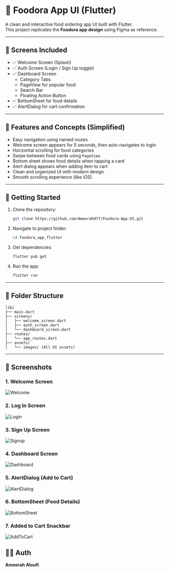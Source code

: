 # 🍔 Foodora App UI (Flutter)

A clean and interactive food ordering app UI built with Flutter.  
This project replicates the **Foodora app design** using Figma as reference.

---

## 📱 Screens Included

- ✅ Welcome Screen (Splash)
- ✅ Auth Screen (Login / Sign Up toggle)
- ✅ Dashboard Screen
  - Category Tabs
  - PageView for popular food
  - Search Bar
  - Floating Action Button
- ✅ BottomSheet for food details
- ✅ AlertDialog for cart confirmation

---

## 🔧 Features and Concepts (Simplified)

- Easy navigation using named routes  
- Welcome screen appears for 5 seconds, then auto-navigates to login  
- Horizontal scrolling for food categories  
- Swipe between food cards using `PageView`  
- Bottom sheet shows food details when tapping a card  
- Alert dialog appears when adding item to cart  
- Clean and organized UI with modern design  
- Smooth scrolling experience (like iOS)

---

## 🔧 Getting Started

1. Clone the repository:
   ```bash
   git clone https://github.com/Ameerah077/Foodora-App-UI.git
   ```
2. Navigate to project folder:
   ```bash
   cd foodora_app_flutter
   ```
3. Get dependencies:
   ```bash
   flutter pub get
   ```
4. Run the app:
   ```bash
   flutter run
   ```

---

## 📁 Folder Structure

```
lib/
├── main.dart
├── screens/
│   ├── welcome_screen.dart
│   ├── auth_screen.dart
│   └── dashboard_screen.dart
├── routes/
│   └── app_routes.dart
├── assets/
│   └── images/ (All UI assets)
```

---

## 📸 Screenshots

### 1. Welcome Screen
![Welcome](assets/images/screenshots/screenshot1.png)

### 2. Log In Screen
![Login](assets/images/screenshots/screenshot2.png)

### 3. Sign Up Screen
![Signup](assets/images/screenshots/screenshot3.png)

### 4. Dashboard Screen
![Dashboard](assets/images/screenshots/screenshot4.png)

### 5. AlertDialog (Add to Cart)
![AlertDialog](assets/images/screenshots/screenshot5.png)

### 6. BottomSheet (Food Details)
![BottomSheet](assets/images/screenshots/screenshot6.png)

### 7. Added to Cart Snackbar
![AddToCart](assets/images/screenshots/screenshot7.png)


## 👩‍💻 Auth

**Ameerah Aloufi**